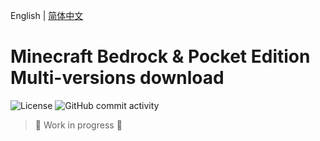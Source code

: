English | [简体中文](README_zh.md)

# Minecraft Bedrock & Pocket Edition Multi-versions download

![License](https://img.shields.io/github/license/lixworth/minecraft-bedrock-download?style=flat-square)
![GitHub commit activity](https://img.shields.io/github/commit-activity/m/lixworth/minecraft-bedrock-download?style=flat-square)

> :construction: Work in progress :construction:

